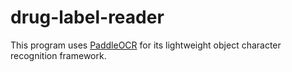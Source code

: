 # drug-label-reader

This program uses [PaddleOCR](https://github.com/PaddlePaddle/PaddleOCR) for its lightweight object character recognition framework.
